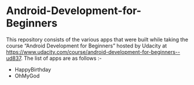 # Android-Development-for-Beginners
This repository consists of the various apps that were built while taking the course “Android Development for Beginners” hosted by Udacity at https://www.udacity.com/course/android-development-for-beginners--ud837.
The list of apps are as follows :-
*	HappyBirthday
*	OhMyGod
